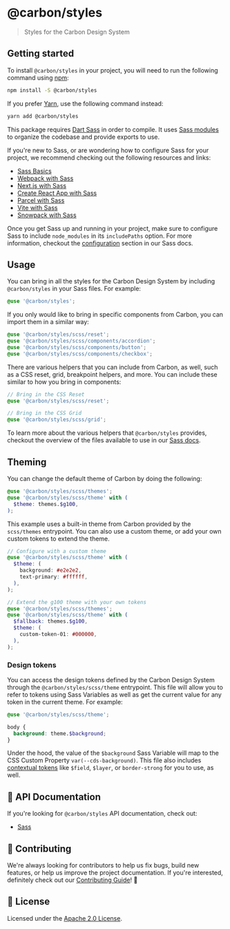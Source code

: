 # @carbon/styles

> Styles for the Carbon Design System

## Getting started

To install `@carbon/styles` in your project, you will need to run the following
command using [npm](https://www.npmjs.com/):

```bash
npm install -S @carbon/styles
```

If you prefer [Yarn](https://yarnpkg.com/en/), use the following command
instead:

```bash
yarn add @carbon/styles
```

This package requires [Dart Sass](http://npmjs.com/package/sass) in order to
compile. It uses
[Sass modules](https://css-tricks.com/introducing-sass-modules/) to organize the
codebase and provide exports to use.

If you're new to Sass, or are wondering how to configure Sass for your project,
we recommend checking out the following resources and links:

- [Sass Basics](https://sass-lang.com/guide)
- [Webpack with Sass](https://webpack.js.org/loaders/sass-loader/)
- [Next.js with Sass](https://nextjs.org/docs/basic-features/built-in-css-support#sass-support)
- [Create React App with Sass](https://create-react-app.dev/docs/adding-a-sass-stylesheet/)
- [Parcel with Sass](https://v2.parceljs.org/languages/sass/)
- [Vite with Sass](https://vitejs.dev/guide/features.html#css-pre-processors)
- [Snowpack with Sass](https://www.snowpack.dev/guides/sass/)

Once you get Sass up and running in your project, make sure to configure Sass to
include `node_modules` in its `includePaths` option. For more information,
checkout the [configuration](./docs/sass.md#configuration) section in our Sass
docs.

## Usage

You can bring in all the styles for the Carbon Design System by including
`@carbon/styles` in your Sass files. For example:

```scss
@use '@carbon/styles';
```

If you only would like to bring in specific components from Carbon, you can
import them in a similar way:

```scss
@use '@carbon/styles/scss/reset';
@use '@carbon/styles/scss/components/accordion';
@use '@carbon/styles/scss/components/button';
@use '@carbon/styles/scss/components/checkbox';
```

There are various helpers that you can include from Carbon, as well, such as a
CSS reset, grid, breakpoint helpers, and more. You can include these similar to
how you bring in components:

```scss
// Bring in the CSS Reset
@use '@carbon/styles/scss/reset';

// Bring in the CSS Grid
@use '@carbon/styles/scss/grid';
```

To learn more about the various helpers that `@carbon/styles` provides, checkout
the overview of the files available to use in our
[Sass docs](./docs/sass.md#files).

## Theming

You can change the default theme of Carbon by doing the following:

```scss
@use '@carbon/styles/scss/themes';
@use '@carbon/styles/scss/theme' with (
  $theme: themes.$g100,
);
```

This example uses a built-in theme from Carbon provided by the `scss/themes`
entrypoint. You can also use a custom theme, or add your own custom tokens to
extend the theme.

```scss
// Configure with a custom theme
@use '@carbon/styles/scss/theme' with (
  $theme: (
    background: #e2e2e2,
    text-primary: #ffffff,
  ),
);
```

```scss
// Extend the g100 theme with your own tokens
@use '@carbon/styles/scss/themes';
@use '@carbon/styles/scss/theme' with (
  $fallback: themes.$g100,
  $theme: (
    custom-token-01: #000000,
  ),
);
```

### Design tokens

You can access the design tokens defined by the Carbon Design System through the
`@carbon/styles/scss/theme` entrypoint. This file will allow you to refer to
tokens using Sass Variables as well as get the current value for any token in
the current theme. For example:

```scss
@use '@carbon/styles/scss/theme';

body {
  background: theme.$background;
}
```

Under the hood, the value of the `$background` Sass Variable will map to the CSS
Custom Property `var(--cds-background)`. This file also includes
[contextual tokens](#todo-link) like `$field`, `$layer`, or `border-strong` for
you to use, as well.

## 📖 API Documentation

If you're looking for `@carbon/styles` API documentation, check out:

- [Sass](./docs/sass.md)

## 🙌 Contributing

We're always looking for contributors to help us fix bugs, build new features,
or help us improve the project documentation. If you're interested, definitely
check out our [Contributing Guide](/.github/CONTRIBUTING.md)! 👀

## 📝 License

Licensed under the [Apache 2.0 License](/LICENSE).
